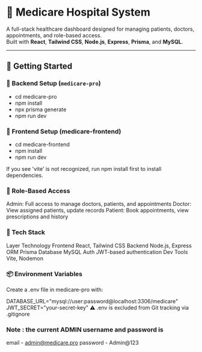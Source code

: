 # 🏥 Medicare Hospital System

A full-stack healthcare dashboard designed for managing patients, doctors, appointments, and role-based access.  
Built with **React**, **Tailwind CSS**, **Node.js**, **Express**, **Prisma**, and **MySQL**.

---

## 🚀 Getting Started

### 🔧 Backend Setup (`medicare-pro`)
- cd medicare-pro
- npm install
- npx prisma generate
- npm run dev

### 🎨 Frontend Setup (medicare-frontend)
- cd medicare-frontend
- npm install
- npm run dev

If you see 'vite' is not recognized, run npm install first to install dependencies.

### 🔐 Role-Based Access

Admin: Full access to manage doctors, patients, and appointments
Doctor: View assigned patients, update records
Patient: Book appointments, view prescriptions and history

### 🧠 Tech Stack
Layer	Technology
Frontend	React, Tailwind CSS
Backend	Node.js, Express
ORM	Prisma
Database	MySQL
Auth	JWT-based authentication
Dev Tools	Vite, Nodemon

### 📦 Environment Variables
Create a .env file in medicare-pro with:

DATABASE_URL="mysql://user:password@localhost:3306/medicare"
JWT_SECRET="your-secret-key"
⚠️ .env is excluded from Git tracking via .gitignore

### Note : the current ADMIN username and password is
email - admin@medicare.pro
password - Admin@123
